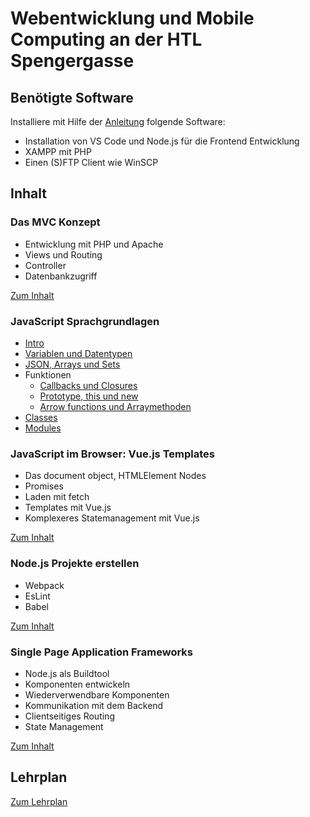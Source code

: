 # Webentwicklung und Mobile Computing an der HTL Spengergasse

## Benötigte Software

Installiere mit Hilfe der [Anleitung](Software_Installation.md) folgende Software:

- Installation von VS Code und Node.js für die Frontend Entwicklung
- XAMPP mit PHP
- Einen (S)FTP Client wie WinSCP

## Inhalt 

### Das MVC Konzept

- Entwicklung mit PHP und Apache
- Views und Routing
- Controller
- Datenbankzugriff

[Zum Inhalt](30_MVC/README.md)

### JavaScript Sprachgrundlagen

- [Intro](31_JavaScript/10_ECMAscript.md)
- [Variablen und Datentypen](31_JavaScript/20_Variables.md)
- [JSON, Arrays und Sets](31_JavaScript/30_JSON_Arrays.md)
- Funktionen
  - [Callbacks und Closures](31_JavaScript/40_FunctionsCallback.md)
  - [Prototype, this und new](31_JavaScript/41_FunctionsPrototype.md)
  - [Arrow functions und Arraymethoden](31_JavaScript/42_FunctionsArrowFunctions.md)
- [Classes](31_JavaScript/50_Classes.md)
- [Modules](31_JavaScript/60_Modules.md)

### JavaScript im Browser: Vue.js Templates

- Das document object, HTMLElement Nodes
- Promises
- Laden mit fetch
- Templates mit Vue.js
- Komplexeres Statemanagement mit Vue.js

[Zum Inhalt](32_VueJsTemplates/README.md)

### Node.js Projekte erstellen

- Webpack
- EsLint
- Babel

[Zum Inhalt](33_Webpack/README.md)

### Single Page Application Frameworks

- Node.js als Buildtool
- Komponenten entwickeln
- Wiederverwendbare Komponenten
- Kommunikation mit dem Backend
- Clientseitiges Routing
- State Management

[Zum Inhalt](34_SPA/README.md)

## Lehrplan

[Zum Lehrplan](Lehrplan.md)
